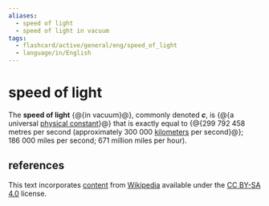 ```yaml
---
aliases:
  - speed of light
  - speed of light in vacuum
tags:
  - flashcard/active/general/eng/speed_of_light
  - language/in/English
---
```


# speed of light

The __speed of light__ {@{in vacuum}@}, commonly denoted ___c___, is {@{a universal [physical constant](physical%20constant.md)}@} that is exactly equal to {@{299&nbsp;792&nbsp;458 metres per second (approximately 300&nbsp;000 [kilometers](kilometre.md) per second}@}; 186&nbsp;000 miles per second; 671 million miles per hour). <!--SR:!2025-07-22,299,330!2025-01-26,159,310!2025-06-08,265,330-->

## references

This text incorporates [content](https://en.wikipedia.org/wiki/speed_of_light) from [Wikipedia](Wikipedia.md) available under the [CC BY-SA 4.0](https://creativecommons.org/licenses/by-sa/4.0/) license.

